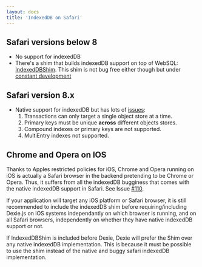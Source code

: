 ```yaml
---
layout: docs
title: 'IndexedDB on Safari'
---
```


## Safari versions below 8

* No support for indexedDB
* There's a shim that builds indexedDB support on top of WebSQL: [IndexedDBShim](https://github.com/axemclion/IndexedDBShim/tree/master/dist). This shim is not bug free either though but under [constant development](https://github.com/axemclion/IndexedDBShim/)

## Safari version 8.x

* Native support for indexedDB but has lots of [issues](http://www.raymondcamden.com/2014/09/25/IndexedDB-on-iOS-8-Broken-Bad):
  1. Transactions can only target a single object store at a time.
  2. Primary keys must be unique **across** different objects stores.
  3. Compound indexes or primary keys are not supported.
  4. MultiEntry indexes not supported.

## Chrome and Opera on IOS

Thanks to Apples restricted policies for iOS, Chrome and Opera running on iOS is actually a Safari browser in the backend pretending to be Chrome or Opera. Thus, it suffers from all the indexedDB bugginess that comes with the native indexedDB support in Safari. See Issue [#110](https://github.com/dfahlander/Dexie.js/issues/110).

If your application will target any iOS platform or Safari browser, it is still recommended to include the indexedDB shim before requiring/including Dexie.js on iOS systems independantly on which browser is running, and on all Safari browsers, independently on whether they have native indexedDB support or not.

If IndexedDBShim is included before Dexie, Dexie will prefer the Shim over any native indexedDB implementation. This is because it must be possible to use the shim instead of the native and buggy safari indexedDB implementation.
